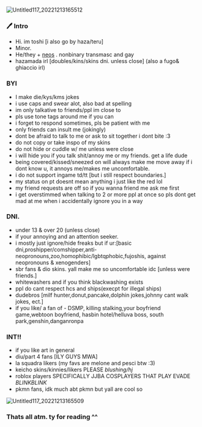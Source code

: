 ###
![Untitled117_20221213165512](https://user-images.githubusercontent.com/117339244/207272559-183ea419-0d2d-4d70-8b60-9a166cfeb1ff.png)
### 🖊 Intro
- Hi. im toshi [i also go by haza/teru]
- Minor.
- He/they + [neos](https://en.pronouns.page/@Toshikazu) . nonbinary transmasc and gay
- hazamada irl [doubles/kins/skins dni. unless close] (also a fugo& ghiaccio irl)
 
### BYI 
- I make die/kys/kms jokes
- i use caps and swear alot, also bad at spelling
- im only talkative to friends/ppl im close to
- pls use tone tags around me if you can 
- i forget to respond sometimes, pls be patient with me
- only friends can insult me (jokingly) 
- dont be afraid to talk to me or ask to sit together i dont bite :3
- do not copy or take inspo of my skins
- do not hide or cuddle w/ me unless were close 
- i will hide you if you talk shit/annoy me or my friends. get a life dude
- being covered/kissed/sneezed on will always
make me move away if i dont know u,
it annoys me/makes me uncomfortable.
- i do not support ingame td/tt [but i still respect boundaries.]
- my status on pt doesnt mean anything i just like the red lol
- my friend requests are off so if you wanna friend me ask me first
- i get overstimmed when talking to 2 or more ppl at once so pls dont get mad at me when i accidentally ignore you in a way 

### DNI.
- under 13 & over 20 (unless close)
- if your annoying and an attention seeker. 
- i mostly just ignore/hide freaks but if ur:[basic dni,proshipper/comshipper,anti-neopronouns,zoo,homophibic/lgbtqphobic,fujoshis, against neopronouns & xenogenders]
- sbr fans & dio skins. yall make me so uncomfortable idc [unless were friends.]
- whitewashers and if you think blackwashing exists
- ppl do cant respect hcs and ships(execpt for illegal ships)
- dudebros [milf hunter,donut,pancake,dolphin jokes,johnny cant walk jokes, ect.]
- if you like/ a fan of - DSMP, killing stalking,your boyfriend game,webtoon boyfriend, hasbin hotel/helluva boss, south park,genshin,danganronpa

### INT!!
- if you like art in general
- diu/part 4 fans [ILY GUYS MWA]
- la squadra likers (my favs are melone and pesci btw :3)
- keicho skins/kinnies/likers PLEASE *blushing/hj*
- roblox players SPECIFICALLY JJBA COSPLAYERS THAT PLAY EVADE *BLINKBLINK*
- pkmn fans, idk much abt pkmn but yall are cool so

![Untitled117_20221213165509](https://user-images.githubusercontent.com/117339244/207297557-62a44809-158f-4eb2-a0ee-e716da3a3734.png)

### Thats all atm. ty for reading ^^
